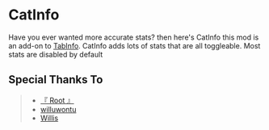 
# CatInfo

Have you ever wanted more accurate stats? then here's CatInfo this mod is an add-on to 
[TabInfo](https://rounds.thunderstore.io/package/willuwontu/TabInfo/).
CatInfo adds lots of stats that are all toggleable.
Most stats are disabled by default 




## Special Thanks To
>-  [『 Root 』](https://rounds.thunderstore.io/package/Root/)
>-  [willuwontu](https://rounds.thunderstore.io/package/willuwontu/ )
>-  [Willis](https://rounds.thunderstore.io/package/willis81808/)
